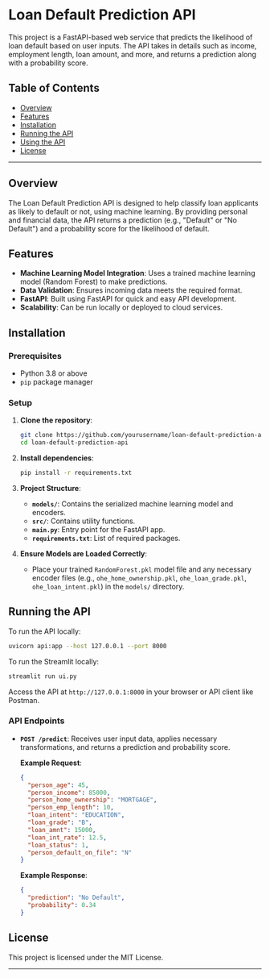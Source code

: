 
# Loan Default Prediction API

This project is a FastAPI-based web service that predicts the likelihood of loan default based on user inputs. The API takes in details such as income, employment length, loan amount, and more, and returns a prediction along with a probability score.

## Table of Contents

- [Overview](#overview)
- [Features](#features)
- [Installation](#installation)
- [Running the API](#running-the-api)
- [Using the API](#using-the-api)
- [License](#license)

---

## Overview

The Loan Default Prediction API is designed to help classify loan applicants as likely to default or not, using machine learning. By providing personal and financial data, the API returns a prediction (e.g., "Default" or "No Default") and a probability score for the likelihood of default.

## Features

- **Machine Learning Model Integration**: Uses a trained machine learning model (Random Forest) to make predictions.
- **Data Validation**: Ensures incoming data meets the required format.
- **FastAPI**: Built using FastAPI for quick and easy API development.
- **Scalability**: Can be run locally or deployed to cloud services.

## Installation

### Prerequisites

- Python 3.8 or above
- `pip` package manager

### Setup

1. **Clone the repository**:
   ```bash
   git clone https://github.com/yourusername/loan-default-prediction-api.git
   cd loan-default-prediction-api
   ```

2. **Install dependencies**:
   ```bash
   pip install -r requirements.txt
   ```

3. **Project Structure**:

   - **`models/`**: Contains the serialized machine learning model and encoders.
   - **`src/`**: Contains utility functions.
   - **`main.py`**: Entry point for the FastAPI app.
   - **`requirements.txt`**: List of required packages.

4. **Ensure Models are Loaded Correctly**:
   - Place your trained `RandomForest.pkl` model file and any necessary encoder files (e.g., `ohe_home_ownership.pkl`, `ohe_loan_grade.pkl`, `ohe_loan_intent.pkl`) in the `models/` directory.

## Running the API

To run the API locally:

```bash
uvicorn api:app --host 127.0.0.1 --port 8000
```
To run the Streamlit locally:
```bash
streamlit run ui.py
```

Access the API at `http://127.0.0.1:8000` in your browser or API client like Postman.

### API Endpoints

- **`POST /predict`**: Receives user input data, applies necessary transformations, and returns a prediction and probability score.

  **Example Request**:
  ```json
  {
    "person_age": 45,
    "person_income": 85000,
    "person_home_ownership": "MORTGAGE",
    "person_emp_length": 10,
    "loan_intent": "EDUCATION",
    "loan_grade": "B",
    "loan_amnt": 15000,
    "loan_int_rate": 12.5,
    "loan_status": 1,
    "person_default_on_file": "N"
  }
  ```

  **Example Response**:
  ```json
  {
    "prediction": "No Default",
    "probability": 0.34
  }
  ```

## License

This project is licensed under the MIT License.

---
